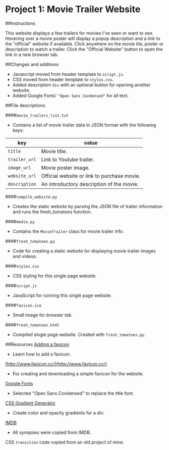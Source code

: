 # Project 1: Movie Trailer Website

##Instructions

This website displays a few trailers for movies I've seen or want to see. Hovering over
a movie poster will display a popup description and a link to the "official" website
if available. Click anywhere on the movie tile, poster or description to watch a trailer.
Click the "Official Website" button to open the link in a new browser tab.


##Changes and additions

- Javascript moved from header template to `script.js`.
- CSS moved from header template to `styles.css`.
- Added description `div` with an optional button for opening another website.
- Added Google Fonts' `"Open Sans Condensed"` for all text.


##File descriptions

####`movie_trailers_list.txt`
- Contains a list of movie trailer data in JSON format with the following keys:

key | value
---|---
`title` | Movie title.
`trailer_url` | Link to Youtube trailer.
`image_url` | Movie poster image.
`website_url` | Official website or link to purchase movie.
`description` | An introductory description of the movie.

####`compile_website.py`
- Creates the static website by parsing the JSON file of trailer information and runs the fresh_tomatoes function.

####`media.py`
- Contains the `MovieTrailer` class for movie trailer info.

####`fresh_tomatoes.py`
- Code for creating a static website for displaying movie trailer images and videos.

####`styles.css`
- CSS styling for this single page website.

####`script.js`
- JavaScript for running this single page website.

####`favicon.ico`
- Small image for browser tab.

####`fresh_tomatoes.html`
- Compiled single page website. Created with `fresh_tomatoes.py`.


##Resources
[Adding a favicon](http://stackoverflow.com/questions/4888377/how-to-add-a-browser-tab-icon-for-a-website)
- Learn how to add a favicon.

[http://www.favicon.cc/](http://www.favicon.cc/)
- For creating and downloading a simple favicon for the website.

[Google Fonts](https://www.google.com/fonts)
- Selected "Open Sans Condensed" to replace the title font.

[CSS Gradient Generator](http://www.colorzilla.com/gradient-editor/)
- Create color and opacity gradients for a div.

[IMDB](http://www.imdb.com/)
- All synopses were copied from IMDB.

CSS `transition` code copied from an old project of mine.